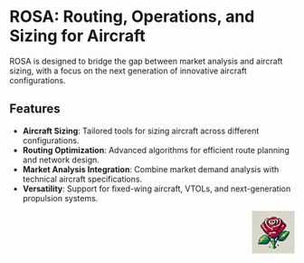 # ROSA: Routing, Operations, and Sizing for Aircraft


ROSA is designed to bridge the gap between market analysis and aircraft sizing, with a focus on the next generation of innovative aircraft configurations.

## Features
- **Aircraft Sizing**: Tailored tools for sizing aircraft across different configurations.
- **Routing Optimization**: Advanced algorithms for efficient route planning and network design.
- **Market Analysis Integration**: Combine market demand analysis with technical aircraft specifications.
- **Versatility**: Support for fixed-wing aircraft, VTOLs, and next-generation propulsion systems.
<img src="assets/rose.png" alt="ROSA Logo" width="75" height="75" align="right" style="margin-left: 30px; margin-bottom: 30px;"/>
